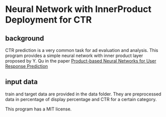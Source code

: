 # Neural Network with InnerProduct Deployment for CTR

## background 

CTR prediction is a very common task for ad evaluation and analysis.
This program provides a simple neural network with inner product layer proposed by Y. Qu in the paper [Product-based Neural Networks for User Response Prediction](https://arxiv.org/pdf/1611.00144)

## input data

train and target data are provided in the data folder.
They are preprocessed data in percentage of display percentage and CTR for a certain category.

This program has a MIT license.

